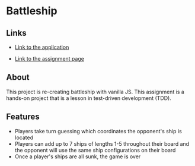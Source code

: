 # Battleship

## Links
- [Link to the application](https://ryanndao.github.io/battleship/)

- [Link to the assignment page](https://www.theodinproject.com/lessons/node-path-javascript-battleship)

## About
This project is re-creating battleship with vanilla JS. This assignment is a hands-on project that is a lesson in test-driven development (TDD).

## Features
- Players take turn guessing which coordinates the opponent's ship is located
- Players can add up to 7 ships of lengths 1-5 throughout their board and the opponent will use the same ship configurations on their board
- Once a player's ships are all sunk, the game is over
